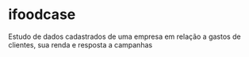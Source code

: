 # ifoodcase
Estudo de dados cadastrados de uma empresa em relação a gastos de clientes, sua renda e resposta a campanhas
